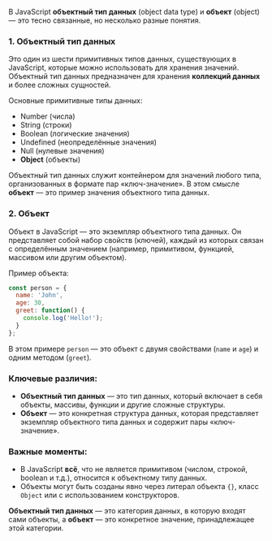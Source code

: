 В JavaScript **объектный тип данных** (object data type) и **объект** (object) — это тесно связанные, но несколько разные понятия.

### 1. **Объектный тип данных**
Это один из шести примитивных типов данных, существующих в JavaScript, которые можно использовать для хранения значений. Объектный тип данных предназначен для хранения **коллекций данных** и более сложных сущностей.

Основные примитивные типы данных:
- Number (числа)
- String (строки)
- Boolean (логические значения)
- Undefined (неопределённые значения)
- Null (нулевые значения)
- **Object** (объекты)

Объектный тип данных служит контейнером для значений любого типа, организованных в формате пар «ключ-значение». В этом смысле **объект** — это пример значения объектного типа данных.

### 2. **Объект**
Объект в JavaScript — это экземпляр объектного типа данных. Он представляет собой набор свойств (ключей), каждый из которых связан с определённым значением (например, примитивом, функцией, массивом или другим объектом).

Пример объекта:
```javascript
const person = {
  name: 'John',
  age: 30,
  greet: function() {
    console.log('Hello!');
  }
};
```

В этом примере `person` — это объект с двумя свойствами (`name` и `age`) и одним методом (`greet`).

### Ключевые различия:
- **Объектный тип данных** — это тип данных, который включает в себя объекты, массивы, функции и другие сложные структуры.
- **Объект** — это конкретная структура данных, которая представляет экземпляр объектного типа данных и содержит пары «ключ-значение».

### Важные моменты:
- В JavaScript **всё**, что не является примитивом (числом, строкой, boolean и т.д.), относится к объектному типу данных.
- Объекты могут быть созданы явно через литерал объекта `{}`, класс `Object` или с использованием конструкторов. 

**Объектный тип данных** — это категория данных, в которую входят сами объекты, а **объект** — это конкретное значение, принадлежащее этой категории.